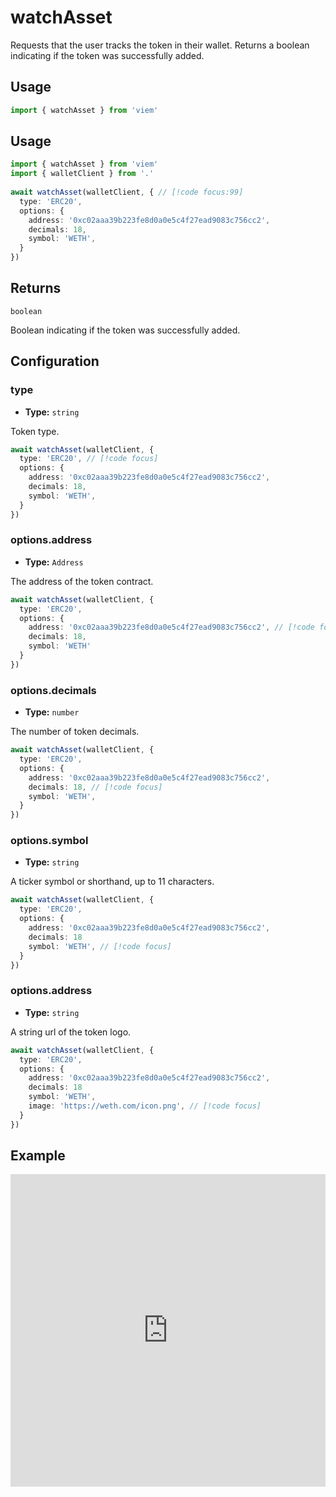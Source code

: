 # watchAsset

Requests that the user tracks the token in their wallet. Returns a boolean indicating if the token was successfully added.

## Usage

```ts
import { watchAsset } from 'viem'
```

## Usage

```ts
import { watchAsset } from 'viem'
import { walletClient } from '.'
 
await watchAsset(walletClient, { // [!code focus:99]
  type: 'ERC20',
  options: {
    address: '0xc02aaa39b223fe8d0a0e5c4f27ead9083c756cc2',
    decimals: 18,
    symbol: 'WETH',
  }
})
```

## Returns

`boolean`

Boolean indicating if the token was successfully added.

## Configuration

### type

- **Type:** `string`

Token type.

```ts
await watchAsset(walletClient, {
  type: 'ERC20', // [!code focus]
  options: {
    address: '0xc02aaa39b223fe8d0a0e5c4f27ead9083c756cc2',
    decimals: 18,
    symbol: 'WETH',
  }
})
```

### options.address

- **Type:** `Address`

The address of the token contract.

```ts
await watchAsset(walletClient, {
  type: 'ERC20',
  options: {
    address: '0xc02aaa39b223fe8d0a0e5c4f27ead9083c756cc2', // [!code focus]
    decimals: 18,
    symbol: 'WETH'
  }
})
```

### options.decimals

- **Type:** `number`

The number of token decimals.

```ts
await watchAsset(walletClient, {
  type: 'ERC20',
  options: {
    address: '0xc02aaa39b223fe8d0a0e5c4f27ead9083c756cc2',
    decimals: 18, // [!code focus]
    symbol: 'WETH',
  }
})
```
### options.symbol

- **Type:** `string`

A ticker symbol or shorthand, up to 11 characters.

```ts
await watchAsset(walletClient, {
  type: 'ERC20',
  options: {
    address: '0xc02aaa39b223fe8d0a0e5c4f27ead9083c756cc2',
    decimals: 18
    symbol: 'WETH', // [!code focus]
  }
})
```

### options.address

- **Type:** `string`

A string url of the token logo.

```ts
await watchAsset(walletClient, {
  type: 'ERC20',
  options: {
    address: '0xc02aaa39b223fe8d0a0e5c4f27ead9083c756cc2',
    decimals: 18
    symbol: 'WETH', 
    image: 'https://weth.com/icon.png', // [!code focus]
  }
})
```

## Example

<iframe frameborder="0" width="100%" height="500px" src="https://replit.com/@jxom/TODO"></iframe>

